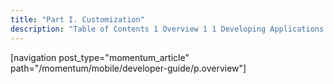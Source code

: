 ```yaml
---
title: "Part I. Customization"
description: "Table of Contents 1 Overview 1 1 Developing Applications for Mobile Momentum 2 1 1 2 Developing Applications for the SMPP ESME 1 3 Developing Applications for the MM 7 VASP..."
---
```


[navigation post_type="momentum_article" path="/momentum/mobile/developer-guide/p.overview"]